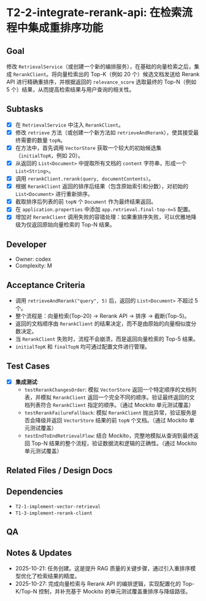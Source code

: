 # T2-2-integrate-rerank-api: 在检索流程中集成重排序功能

## Goal
修改 `RetrievalService`（或创建一个新的编排服务），在基础的向量检索之后，集成 `RerankClient`。将向量检索出的 Top-K（例如 20 个）候选文档发送给 Rerank API 进行精确重排序，并根据返回的 `relevance_score` 选取最终的 Top-N（例如 5 个）结果，从而提高检索结果与用户查询的相关性。

## Subtasks
- [x] 在 `RetrievalService` 中注入 `RerankClient`。
- [x] 修改 `retrieve` 方法（或创建一个新方法如 `retrieveAndRerank`），使其接受最终需要的数量 `topN`。
- [x] 在方法中，首先调用 `VectorStore` 获取一个较大的初始候选集（`initialTopK`，例如 20）。
- [x] 从返回的 `List<Document>` 中提取所有文档的 `content` 字符串，形成一个 `List<String>`。
- [x] 调用 `rerankClient.rerank(query, documentContents)`。
- [x] 根据 `RerankClient` 返回的排序后结果（包含原始索引和分数），对初始的 `List<Document>` 进行重新排序。
- [x] 截取排序后列表的前 `topN` 个 `Document` 作为最终结果返回。
- [x] 在 `application.properties` 中添加 `app.retrieval.final-top-n=5` 配置。
- [x] 增加对 `RerankClient` 调用失败的容错处理：如果重排序失败，可以优雅地降级为仅返回原始向量检索的 Top-N 结果。

## Developer
- Owner: codex
- Complexity: M

## Acceptance Criteria
- 调用 `retrieveAndRerank("query", 5)` 后，返回的 `List<Document>` 不超过 5 个。
- 整个流程是：向量检索(Top-20) -> Rerank API -> 排序 -> 截断(Top-5)。
- 返回的文档顺序由 `RerankClient` 的结果决定，而不是由原始的向量相似度分数决定。
- 当 `RerankClient` 失败时，流程不会崩溃，而是返回向量检索的 Top-5 结果。
- `initialTopK` 和 `finalTopN` 均可通过配置文件进行管理。

## Test Cases
- [x] **集成测试**:
    - `testRerankChangesOrder`: 模拟 `VectorStore` 返回一个特定顺序的文档列表，并模拟 `RerankClient` 返回一个完全不同的顺序。验证最终返回的文档列表符合 `RerankClient` 指定的顺序。（通过 Mockito 单元测试覆盖）
    - `testRerankFailureFallback`: 模拟 `RerankClient` 抛出异常，验证服务是否会降级并返回 `VectorStore` 结果的前 `topN` 个文档。（通过 Mockito 单元测试覆盖）
    - `testEndToEndRetrievalFlow`: 结合 Mockito，完整地模拟从查询到最终返回 Top-N 结果的整个流程，验证数据流和逻辑的正确性。（通过 Mockito 单元测试覆盖）

## Related Files / Design Docs

## Dependencies
- `T2-1-implement-vector-retrieval`
- `T1-3-implement-rerank-client`

## QA

## Notes & Updates
- 2025-10-21: 任务创建。这是提升 RAG 质量的关键步骤，通过引入重排序模型优化了检索结果的精度。
- 2025-10-27: 完成向量检索与 Rerank API 的编排逻辑，实现配置化的 Top-K/Top-N 控制，并补充基于 Mockito 的单元测试覆盖重排序与降级路径。
